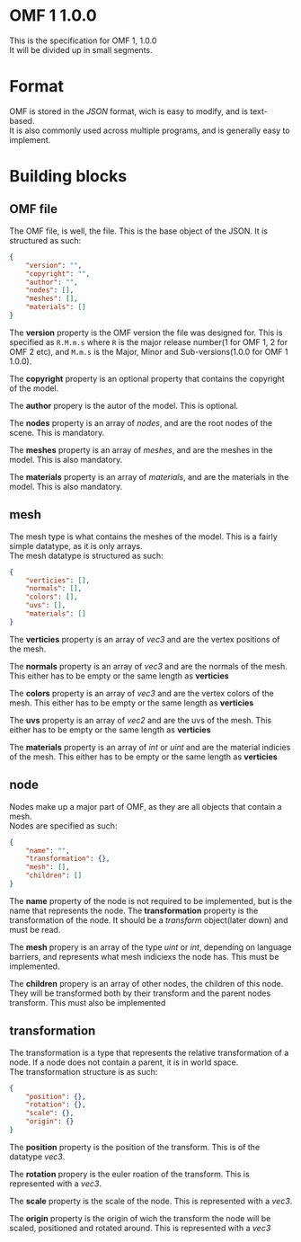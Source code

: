 # OMF 1 1.0.0
This is the specification for OMF 1, 1.0.0  
It will be divided up in small segments.

# Format
OMF is stored in the *JSON* format, wich is easy to modify, and is text-based.  
It is also commonly used across multiple programs, and is generally easy to implement.

# Building blocks

## OMF file
The OMF file, is well, the file. This is the base object of the JSON. It is structured as such:
```json
{
    "version": "",
    "copyright": "",
    "author": "",
    "nodes": [],
    "meshes": [],
    "materials": []
}
```
The **version** property is the OMF version the file was designed for. This is specified as `R.M.m.s` where `R` is the major release number(1 for OMF 1, 2 for OMF 2 etc), and `M.m.s` is the Major, Minor and Sub-versions(1.0.0 for OMF 1 1.0.0).  

The **copyright** property is an optional property that contains the copyright of the model.

The **author** propery is the autor of the model. This is optional.  

The **nodes** property is an array of *nodes*, and are the root nodes of the scene. This is mandatory.  

The **meshes** property is an array of *meshes*, and are the meshes in the model. This is also mandatory.  

The **materials** property is an array of *materials*, and are the materials in the model. This is also mandatory.

## mesh
The mesh type is what contains the meshes of the model. This is a fairly simple datatype, as it is only arrays.  
The mesh datatype is structured as such:
```json
{
    "verticies": [],
    "normals": [],
    "colors": [],
    "uvs": [],
    "materials": []
}
```
The **verticies** property is an array of *vec3* and are the vertex positions of the mesh.  

The **normals** property is an array of *vec3* and are the normals of the mesh. This either has to be empty or the same length as **verticies**   

The **colors** property is an array of *vec3* and are the vertex colors of the mesh. This either has to be empty or the same length as **verticies**   

The **uvs** property is an array of *vec2* and are the uvs of the mesh. This either has to be empty or the same length as **verticies**  

The **materials** property is an array of *int* or *uint* and are the material indicies of the mesh. This either has to be empty or the same length as **verticies**

## node
Nodes make up a major part of OMF, as they are all objects that contain a mesh.  
Nodes are specified as such:
```json
{
    "name": "",
    "transformation": {},
    "mesh": [],
    "children": []
}
```
The **name** property of the node is not required to be implemented, but is the name that represents the node. The **transformation** property is the transformation of the node. It should be a *transform* object(later down) and must be read.  

The **mesh** propery is an array of the type *uint* or *int*, depending on language barriers, and represents what mesh indiciexs the node has. This must be implemented.  

The **children** propery is an array of other nodes, the children of this node. They will be transformed both by their transform and the parent nodes transform. This must also be implemented

## transformation
The transformation is a type that represents the relative transformation of a node. If a node does not contain a parent, it is in world space.  
The transformation structure is as such:
```json
{
    "position": {},
    "rotation": {},
    "scale": {},
    "origin": {}
}
```
The **position** property is the position of the transform. This is of the datatype *vec3*.  

The **rotation** propery is the euler roation of the transform. This is represented with a *vec3*.  

The **scale** property is the scale of the node. This is represented with a *vec3*.  

The **origin** property is the origin of wich the transform the node will be scaled, positioned and rotated around. This is represented with a *vec3*